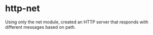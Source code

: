 # http-net
Using only the net module, created an HTTP server that responds with different messages based on path.
